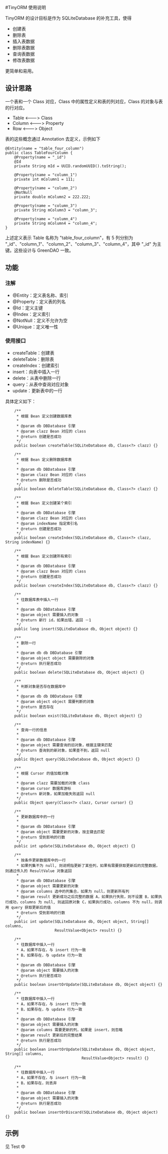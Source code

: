 #TinyORM 使用说明

TinyORM 的设计目标是作为 SQLiteDatabase 的补充工具，使得

* 创建表
* 删除表
* 插入表数据
* 删除表数据
* 查询表数据
* 修改表数据

更简单和易用。

## 设计思路
一个表和一个 Class 对应，Class 中的属性定义和表的列对应，Class 的对象与表的行对应。

* Table <---> Class
* Column <---> Property
* Row <---> Object

表的这些概念通过 Annotation 去定义，示例如下

```
@Entity(name = "table_four_column")
public class TableFourColumn {
    @Property(name = "_id")
    @Id
    private String mId = UUID.randomUUID().toString();

    @Property(name = "column_1")
    private int mColumn1 = 111;

    @Property(name = "column_2")
    @NotNull
    private double mColumn2 = 222.222;

    @Property(name = "column_3")
    private String mColumn3 = "column_3";

    @Property(name = "column_4")
    private String mColumn4 = "column_4";
}
```
上述定义表示 Table 名称为 "table\_four\_column"，有 5 列分别为 "\_id"、"column\_1"、"column\_2"、"column\_3"、"column\_4"，其中 "\_id" 为主键。这些设计与 GreenDAO 一致。

## 功能
### 注解
* @Entity：定义表名称、索引
* @Property：定义表的列名
* @Id：定义主键
* @Index：定义索引
* @NotNull：定义不允许为空
* @Unique：定义唯一性

### 使用接口
* createTable：创建表
* deleteTable：删除表
* createIndex：创建索引
* insert：向表中插入一行
* delete：从表中删除一行
* query：从表中查询对应对象
* update：更新表中的一行

具体定义如下：

```
    /**
     * 根据 Bean 定义创建数据库表
     *
     * @param db DBDatabase 引擎
     * @param clazz Bean 对应的 class
     * @return 创建是否成功
     */
    public boolean createTable(SQLiteDatabase db, Class<?> clazz) {}

    /**
     * 根据 Bean 定义删除数据库表
     *
     * @param db DBDatabase 引擎
     * @param clazz Bean 对应的 class
     * @return 删除是否成功
     */
    public boolean deleteTable(SQLiteDatabase db, Class<?> clazz) {}

    /**
     * 根据 Bean 定义创建某个索引
     *
     * @param db DBDatabase 引擎
     * @param clazz Bean 对应的 class
     * @param indexName 指定索引名
     * @return 创建是否成功
     */
    public boolean createIndex(SQLiteDatabase db, Class<?> clazz, String indexName) {}

    /**
     * 根据 Bean 定义创建所有索引
     *
     * @param db DBDatabase 引擎
     * @param clazz Bean 对应的 class
     * @return 创建是否成功
     */
    public boolean createIndex(SQLiteDatabase db, Class<?> clazz) {}

    /**
     * 往数据库表中插入一行
     *
     * @param db DBDatabase 引擎
     * @param object 需要插入的对象
     * @return 新行 id，如果出错，返回 －1
     */
    public long insert(SQLiteDatabase db, Object object) {}

    /**
     * 删除一行
     *
     * @param db db DBDatabase 引擎
     * @param object object 需要删除的对象
     * @return 执行是否成功
     */
    public boolean delete(SQLiteDatabase db, Object object) {}

    /**
     * 判断对象是否存在数据库中
     *
     * @param db db DBDatabase 引擎
     * @param object object 需要判断的对象
     * @return 是否存在
     */
    public boolean exist(SQLiteDatabase db, Object object) {}

    /**
     * 查询一行的信息
     *
     * @param db DBDatabase 引擎
     * @param object 需要查询的旧对象，根据主键来匹配
     * @return 查询到的新对象，如果查不到，返回 null
     */
    public Object query(SQLiteDatabase db, Object object) {}

    /**
     * 根据 Cursor 的值加载对象
     *
     * @param clazz 需要加载的对象 class
     * @param cursor 数据库游标
     * @return 新对象，如果加载失败返回 null
     */
    public Object query(Class<?> clazz, Cursor cursor) {}

    /**
     * 更新数据库中的一行
     *
     * @param db DBDatabase 引擎
     * @param object 需要更新的对象，按主键去匹配
     * @return 受到影响的行数
     */
    public int update(SQLiteDatabase db, Object object) {}

    /**
     * 按条件更新数据库中的一行
     * 如果列集不为 null, 则说明指更新了某些列，如果有需要获取更新后的完整数据，则通过传入的 ResultValue 对象返回
     *
     * @param db DBDatabase 引擎
     * @param object 需要更新的对象
     * @param columns 选中的列集合，如果为 null，则更新所有列
     * @param result 更新成功之后完整的数据 A，如果执行失败，则不设置 B，如果执行成功，columns 为 null, 则返回原对象 C，如果执行成功，columns 不为 null，则调用 query 获取更新后的值
     * @return 受到影响的行数
     */
    public int update(SQLiteDatabase db, Object object, String[] columns,
                      ResultValue<Object> result) {}

    /**
     * 往数据库中插入一行
     * A，如果不存在，与 insert 行为一致
     * B，如果存在，与 update 行为一致
     *
     * @param db DBDatabase 引擎
     * @param object 需要插入的对象
     * @return 执行是否成功
     */
    public boolean insertOrUpdate(SQLiteDatabase db, Object object) {}

    /**
     * 往数据库中插入一行
     * A，如果不存在，与 insert 行为一致
     * B，如果存在，与 update 行为一致
     *
     * @param db DBDatabase 引擎
     * @param object 需要插入的对象
     * @param columns 需要更新的列，如果是 insert，则忽略
     * @param result 更新后的完整结果
     * @return 执行是否成功
     */
    public boolean insertOrUpdate(SQLiteDatabase db, Object object, String[] columns,
                                  ResultValue<Object> result) {}

    /**
     * 往数据库中插入一行
     * A，如果不存在，与 insert 行为一致
     * B，如果存在，则丢弃
     *
     * @param db DBDatabase 引擎
     * @param object 需要插入的对象
     * @return 执行是否成功
     */
    public boolean insertOrDiscard(SQLiteDatabase db, Object object) {}
```

## 示例
见 Test 中

